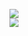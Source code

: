 [![](https://img.shields.io/badge/Made%20With-Github%20Spray-lightgrey.svg?style=for-the-badge&logo=github)](https://github.com/Annihil/github-spray#27445)  
[![](https://i.imgur.com/2DrTn0Z.gif)](https://github.com/Annihil/github-spray)